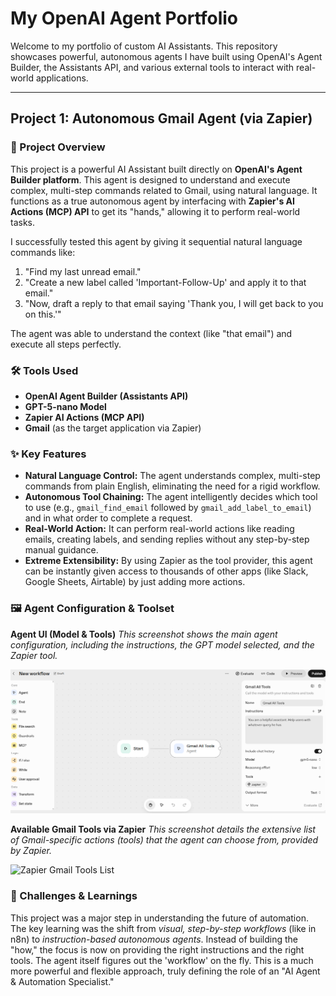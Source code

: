 # My OpenAI Agent Portfolio

Welcome to my portfolio of custom AI Assistants. This repository showcases powerful, autonomous agents I have built using OpenAI's Agent Builder, the Assistants API, and various external tools to interact with real-world applications.

---

## Project 1: Autonomous Gmail Agent (via Zapier)

### 📝 Project Overview
This project is a powerful AI Assistant built directly on **OpenAI's Agent Builder platform**. This agent is designed to understand and execute complex, multi-step commands related to Gmail, using natural language. It functions as a true autonomous agent by interfacing with **Zapier's AI Actions (MCP) API** to get its "hands," allowing it to perform real-world tasks.

I successfully tested this agent by giving it sequential natural language commands like:
1.  "Find my last unread email."
2.  "Create a new label called 'Important-Follow-Up' and apply it to that email."
3.  "Now, draft a reply to that email saying 'Thank you, I will get back to you on this.'"

The agent was able to understand the context (like "that email") and execute all steps perfectly.

### 🛠️ Tools Used
* **OpenAI Agent Builder (Assistants API)**
* **GPT-5-nano Model** 
* **Zapier AI Actions (MCP API)**
* **Gmail** (as the target application via Zapier)

### ✨ Key Features
* **Natural Language Control:** The agent understands complex, multi-step commands from plain English, eliminating the need for a rigid workflow.
* **Autonomous Tool Chaining:** The agent intelligently decides which tool to use (e.g., `gmail_find_email` followed by `gmail_add_label_to_email`) and in what order to complete a request.
* **Real-World Action:** It can perform real-world actions like reading emails, creating labels, and sending replies without any step-by-step manual guidance.
* **Extreme Extensibility:** By using Zapier as the tool provider, this agent can be instantly given access to thousands of other apps (like Slack, Google Sheets, Airtable) by just adding more actions.

### 🖼️ Agent Configuration & Toolset

**Agent UI (Model & Tools)**
*This screenshot shows the main agent configuration, including the instructions, the GPT model selected, and the Zapier tool.*

![Agent Configuration](https://github.com/rvmakvana1/openai-agent-portfolio/blob/main/openai-agent-with-zapier-tool.png?raw=true)

**Available Gmail Tools via Zapier**
*This screenshot details the extensive list of Gmail-specific actions (tools) that the agent can choose from, provided by Zapier.*

![Zapier Gmail Tools List]([https://github.com/rvmakvana1/openai-agent-portfolio/blob/main/zapier-gmail-tools-list.png?raw=true)

### 🧠 Challenges & Learnings
This project was a major step in understanding the future of automation. The key learning was the shift from *visual, step-by-step workflows* (like in n8n) to *instruction-based autonomous agents*. Instead of building the "how," the focus is now on providing the right instructions and the right tools. The agent itself figures out the 'workflow' on the fly. This is a much more powerful and flexible approach, truly defining the role of an "AI Agent & Automation Specialist."
